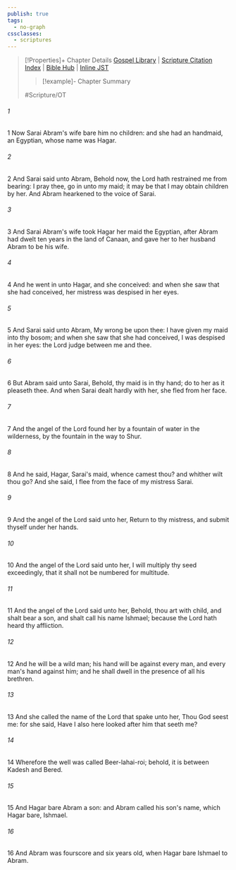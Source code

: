 ```yaml
---
publish: true
tags:
  - no-graph
cssclasses:
  - scriptures
---
```

>[!Properties]+ Chapter Details
>[Gospel Library](https://churchofjesuschrist.org/study/scriptures/ot/gen/16?lang=eng)    |    [Scripture Citation Index](https://scriptures.byu.edu/#06510::c06510)    |    [Bible Hub](https://biblehub.com/genesis/16.htm)    |    [Inline JST](https://scripturetoolbox.com/html/ic/Genesis/16.html)
>>[!example]- Chapter Summary
>> 
> 
>
>#Scripture/OT
###### 1
1 Now Sarai Abram's wife bare him no children: and she had an handmaid, an Egyptian, whose name was Hagar.
###### 2
2 And Sarai said unto Abram, Behold now, the Lord hath restrained me from bearing: I pray thee, go in unto my maid; it may be that I may obtain children by her. And Abram hearkened to the voice of Sarai.
###### 3
3 And Sarai Abram's wife took Hagar her maid the Egyptian, after Abram had dwelt ten years in the land of Canaan, and gave her to her husband Abram to be his wife.
###### 4
4 And he went in unto Hagar, and she conceived: and when she saw that she had conceived, her mistress was despised in her eyes.
###### 5
5 And Sarai said unto Abram, My wrong be upon thee: I have given my maid into thy bosom; and when she saw that she had conceived, I was despised in her eyes: the Lord judge between me and thee.
###### 6
6 But Abram said unto Sarai, Behold, thy maid is in thy hand; do to her as it pleaseth thee. And when Sarai dealt hardly with her, she fled from her face.
###### 7
7 And the angel of the Lord found her by a fountain of water in the wilderness, by the fountain in the way to Shur.
###### 8
8 And he said, Hagar, Sarai's maid, whence camest thou? and whither wilt thou go? And she said, I flee from the face of my mistress Sarai.
###### 9
9 And the angel of the Lord said unto her, Return to thy mistress, and submit thyself under her hands.
###### 10
10 And the angel of the Lord said unto her, I will multiply thy seed exceedingly, that it shall not be numbered for multitude.
###### 11
11 And the angel of the Lord said unto her, Behold, thou art with child, and shalt bear a son, and shalt call his name Ishmael; because the Lord hath heard thy affliction.
###### 12
12 And he will be a wild man; his hand will be against every man, and every man's hand against him; and he shall dwell in the presence of all his brethren.
###### 13
13 And she called the name of the Lord that spake unto her, Thou God seest me: for she said, Have I also here looked after him that seeth me?
###### 14
14 Wherefore the well was called Beer-lahai-roi; behold, it is between Kadesh and Bered.
###### 15
15 And Hagar bare Abram a son: and Abram called his son's name, which Hagar bare, Ishmael.
###### 16
16 And Abram was fourscore and six years old, when Hagar bare Ishmael to Abram.
